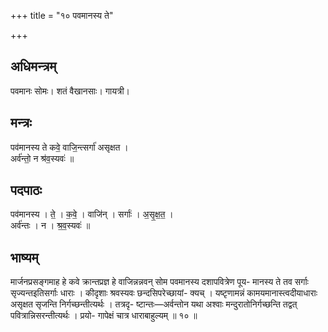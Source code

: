 +++
title = "१० पवमानस्य ते"

+++
## अधिमन्त्रम्
पवमानः सोमः। शतं वैखानसाः। गायत्री।

## मन्त्रः
पव॑मानस्य ते कवे॒ वाजि॒न्त्सर्गा॑ असृक्षत ।  
अर्व॑न्तो॒ न श्र॑व॒स्यवः॑ ॥

## पदपाठः
पव॑मानस्य । ते॒ । क॒वे॒ । वाजि॑न् । सर्गाः॑ । अ॒सृ॒क्ष॒त॒ ।  
अर्व॑न्तः । न । श्र॒व॒स्यवः॑ ॥

## भाष्यम्
मार्जनप्रसङ्गमाह हे कवे क्रान्तप्रज्ञ हे वाजिन्नन्नवन् सोम पवमानस्य दशापवित्रेण पूय- मानस्य ते तव सर्गाः सृज्यन्तइतिसर्गाः धाराः । कीदृशाः श्रवस्यवः छन्दसिपरेच्छायां- क्यच् । यष्टृणामन्नं कामयमानास्त्वदीयाधाराः असृक्षत सृजन्ति निर्गच्छन्तीत्यर्थः । तत्रदृ- ष्टान्तः—अर्वन्तोन यथा अश्वाः मन्दुरातोनिर्गच्छन्ति तद्वत् पवित्रान्निसरन्तीत्यर्थः । प्रयो- गापेक्षं चात्र धाराबाहुल्यम् ॥ १० ॥